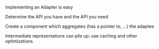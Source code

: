 Implementing an Adapter is easy  

Determine the API you have and the
API you need  

Create a component which aggregates (has a pointer to, ...) the adaptee  

Intermediate representations can pile up: use caching and other optimizations